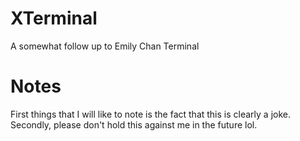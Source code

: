 # XTerminal
A somewhat follow up to Emily Chan Terminal

# Notes
First things that I will like to note is the fact that this is clearly a joke.
Secondly, please don't hold this against me in the future lol.